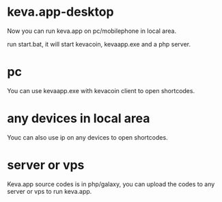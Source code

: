 # keva.app-desktop

Now you can run keva.app on pc/mobilephone in local area.

run start.bat, it will start kevacoin, kevaapp.exe and a php server.

# pc

You can use kevaapp.exe with kevacoin client to open shortcodes.

# any devices in local area

Youc can also use ip on any devices to open shortcodes.

# server or vps

Keva.app source codes is in php/galaxy, you can upload the codes to any server or vps to run keva.app.
